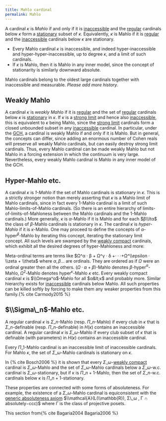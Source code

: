 ```yaml
---
title: Mahlo cardinal
permalink: Mahlo
---
```


A cardinal $κ$ is *Mahlo* if and only if it is
[inaccessible](Inaccessible "Inaccessible")
and the
<a href="Regular" class="mw-redirect" title="Regular">regular</a>
cardinals below $κ$ form a
<a href="Stationary" class="mw-redirect" title="Stationary">stationary</a>
subset of $κ$. Equivalently, $κ$ is Mahlo if it is
<a href="Regular" class="mw-redirect" title="Regular">regular</a>
and the
[inaccessible](Inaccessible "Inaccessible")
cardinals below $κ$ are stationary.

-   Every Mahlo cardinal $κ$ is inaccessible, and indeed
    hyper-inaccessible and hyper-hyper-inaccessible, up to degree
    $κ$, and a limit of such cardinals.
-   If $κ$ is Mahlo, then it is Mahlo in any inner model, since
    the concept of stationarity is similarly downward absolute.

Mahlo cardinals belong to the oldest large cardinals together with
inaccessible and measurable. *Please add more history.*

## Weakly Mahlo

A cardinal $κ$ is *weakly Mahlo* if it is
<a href="Regular" class="mw-redirect" title="Regular">regular</a>
and the set of
<a href="Regular" class="mw-redirect" title="Regular">regular</a>
cardinals below $κ$ is
<a href="Stationary" class="mw-redirect" title="Stationary">stationary</a>
in $κ$. If $κ$ is a
<a href="Strong_limit" class="mw-redirect" title="Strong limit">strong limit</a>
and hence also
[inaccessible](Inaccessible "Inaccessible"),
this is equivalent to $κ$ being Mahlo, since the
<a href="Strong_limit" class="mw-redirect" title="Strong limit">strong limit</a>
cardinals form a closed unbounded subset in any
[inaccessible](Inaccessible "Inaccessible")
cardinal. In particular, under the
<a href="Generalized_continuum_hypothesis" class="mw-redirect" title="Generalized continuum hypothesis">GCH</a>,
a cardinal is weakly Mahlo if and only if it is Mahlo. But in general,
the concepts can differ, since adding an enormous number of Cohen reals
will preserve all weakly Mahlo cardinals, but can easily destroy strong
limit cardinals. Thus, every Mahlo cardinal can be made weakly Mahlo but
not Mahlo in a forcing extension in which the continuum is very large.
Nevertheless, every weakly Mahlo cardinal is Mahlo in any inner model of
the GCH.

## Hyper-Mahlo etc.

A cardinal $κ$ is *$1$-Mahlo* if the set of Mahlo cardinals is
stationary in $κ$. This is a strictly stronger notion than merely
asserting that $κ$ is a Mahlo limit of Mahlo cardinals, since in
fact every $1$-Mahlo cardinal is a limit of such Mahlo-limits-of-Mahlo
cardinals. (So there is an entire hierarchy of
limits-of-limits-of-Mahloness between the Mahlo cardinals and the
$1$-Mahlo cardinals.) More generally, $κ$ is $α$-Mahlo if it
is Mahlo and for each $β\\ltα$ the class of $β$-Mahlo
cardinals is stationary in $κ$. The cardinal $κ$ is
*hyper-Mahlo* if it is $κ$-Mahlo. One may proceed to define the
concepts of $α$-hyper${}^β$-Mahlo by iterating this concept,
iterating the stationary limit concept. All such levels are swamped by
the [weakly
compact](Weakly_compact "Weakly compact")
cardinals, which exhibit all the desired degrees of hyper-Mahloness and
more:

Meta-ordinal terms are terms like $Ω^α · β + Ω^γ · δ +· · ·+Ω^\\epsilon
· \\zeta + \\theta$ where $α, β...$ are ordinals. They are ordered as if
$Ω$ were an ordinal greater then all the others. $(Ω · α + β)$-Mahlo
denotes $β$-hyper${}^α$-Mahlo, $Ω^2$-Mahlo denotes
hyper${}^κ$-Mahlo $κ$ etc. Every weakly compact cardinal
$κ$ is $\\Omega^α$-Mahlo for all $α&lt;κ$ and probably more.
Similar hierarchy exists for
[inaccessible](Inaccessible "Inaccessible")
cardinals below Mahlo. All such properties can be killed softly by
forcing to make them any weaker properties from this
family.{% cite Carmody2015 %}

## $\\Sigma\_n$-Mahlo etc.

A regular cardinal $κ$ is $Σ\_n$-Mahlo (resp. $Π\_n$-Mahlo) if every
club in $κ$ that is $Σ\_n$-definable (resp. $Π\_n$-definable) in $H(κ)$
contains an inaccessible cardinal. A regular cardinal $κ$ is
$Σ\_ω$-Mahlo if every club subset of $κ$ that is definable (with
parameters) in $H(κ)$ contains an inaccessible cardinal.

Every $Π\_1$-Mahlo cardinal is an inaccessible limit of inaccessible
cardinals. For Mahlo $κ$, the set of $Σ\_ω$-Mahlo cardinals is
stationary on $κ$.

In {% cite Bosch2006 %} it is shown
that every $Σ\_ω$-[weakly
compact](Weakly_compact "Weakly compact")
cardinal is $Σ\_ω$-Mahlo and the set of $Σ\_ω$-Mahlo cardinals below a
$Σ\_ω$-w.c. cardinal is $Σ\_ω$-stationary, but if κ is $Π\_{n+1}$-Mahlo,
then the set of $Σ\_n$-w.c. cardinals below $κ$ is
$Π\_{n+1}$-stationary.

These properties are connected with some forms of absoluteness. For
example, the existence of a $Σ\_ω$-Mahlo cardinal is equiconsistent with
the
<a href="index.php?title=Generic_absoluteness_axiom&amp;action=edit&amp;redlink=1" class="new" title="Generic absoluteness axiom (page does not exist)">generic absoluteness axiom</a>
$\\mathcal{A}(L(\\mathbb{R}), Σ\_ω , Γ ∩ absolutely−ccc)$ where $Γ$ is
the class of projective posets.

This section
from{% cite Bagaria2004 Bagaria2006 %}
